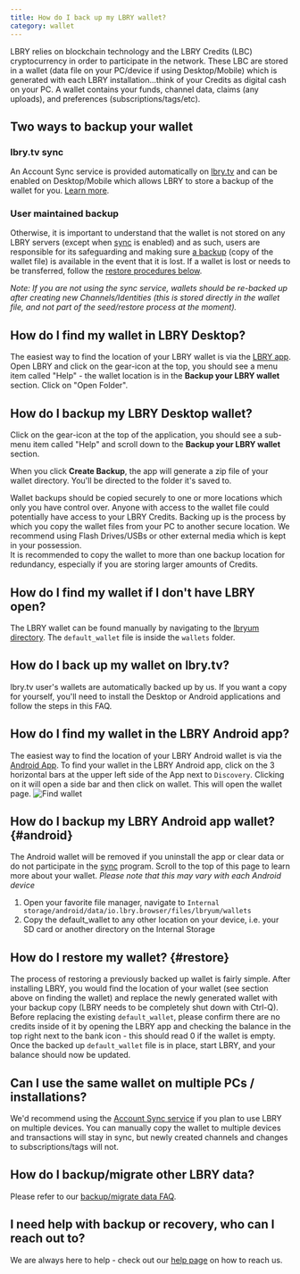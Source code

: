 ```yaml
---
title: How do I back up my LBRY wallet?
category: wallet
---
```


LBRY relies on blockchain technology and the LBRY Credits (LBC) cryptocurrency in order to participate in the network. These LBC are stored in a wallet (data file on your PC/device if using Desktop/Mobile) which is generated with each LBRY installation...think of your Credits as digital cash on your PC. A wallet contains your funds, channel data, claims (any uploads), and preferences (subscriptions/tags/etc).

## Two ways to backup your wallet

### lbry.tv sync

An Account Sync service is provided automatically on [lbry.tv](https://lbry.tv) and can be enabled on Desktop/Mobile which allows LBRY to store a backup of the wallet for you. [Learn more](/faq/account-sync).

### User maintained backup

Otherwise, it is important to understand that the wallet is not stored on any LBRY servers (except when [sync](#sync) is enabled) and as such, users are responsible for its safeguarding and making sure [a backup](/faq/how-to-backup-wallet) (copy of the wallet file) is available in the event that it is lost. If a wallet is lost or needs to be transferred, follow the [restore procedures below](#restore).

_Note: If you are not using the sync service, wallets should be re-backed up after creating new Channels/Identities (this is stored directly in the wallet file, and not part of the seed/restore process at the moment)._

## How do I find my wallet in LBRY Desktop?

The easiest way to find the location of your LBRY wallet is via the [LBRY app](/get). Open LBRY and click on the gear-icon at the top, you should see a menu item called "Help" - the wallet location is in the **Backup your LBRY wallet** section. Click on "Open Folder".

## How do I backup my LBRY Desktop wallet?

Click on the gear-icon at the top of the application, you should see a sub-menu item called "Help" and scroll down to the **Backup your LBRY wallet** section.

When you click **Create Backup**, the app will generate a zip file of your wallet directory. You'll be directed to the folder it's saved to.

Wallet backups should be copied securely to one or more locations which only you have control over. Anyone with access to the wallet file could potentially have access to your LBRY Credits. Backing up is the process by which you copy the wallet files from your PC to another secure location. We recommend using Flash Drives/USBs or other external media which is kept in your possession.  
It is recommended to copy the wallet to more than one backup location for redundancy, especially if you are storing larger amounts of Credits.

## How do I find my wallet if I don't have LBRY open?

The LBRY wallet can be found manually by navigating to the [lbryum directory](/faq/lbry-directories). The `default_wallet` file is inside the `wallets` folder.

## How do I back up my wallet on lbry.tv?

lbry.tv user's wallets are automatically backed up by us. If you want a copy for yourself, you'll need to install the Desktop or Android applications and follow the steps in this FAQ.

## How do I find my wallet in the LBRY Android app?

The easiest way to find the location of your LBRY Android wallet is via the [Android App](https://play.google.com/store/apps/details?id=io.lbry.browser). To find your wallet in the LBRY Android app, click on the 3 horizontal bars at the upper left side of the App next to `Discovery`. Clicking on it will open a side bar and then click on wallet. This will open the wallet page.
![Find wallet](https://spee.ch/b3535b68750ad69c48566cb028c67d323d1fdeb9/walli.jpg)

## How do I backup my LBRY Android app wallet? {#android}

The Android wallet will be removed if you uninstall the app or clear data or do not participate in the [sync](#sync) program. Scroll to the top of this page to learn more about your wallet.
_Please note that this may vary with each Android device_

1. Open your favorite file manager, navigate to `Internal storage/android/data/io.lbry.browser/files/lbryum/wallets`
2. Copy the default_wallet to any other location on your device, i.e. your SD card or another directory on the Internal Storage

## How do I restore my wallet? {#restore}

The process of restoring a previously backed up wallet is fairly simple. After installing LBRY, you would find the location of your wallet (see section above on finding the wallet) and replace the newly generated wallet with your backup copy (LBRY needs to be completely shut down with Ctrl-Q). Before replacing the existing `default_wallet`, please confirm there are no credits inside of it by opening the LBRY app and checking the balance in the top right next to the bank icon - this should read 0 if the wallet is empty. Once the backed up `default_wallet` file is in place, start LBRY, and your balance should now be updated.

## Can I use the same wallet on multiple PCs / installations?

We'd recommend using the [Account Sync service](/faq/account-sync) if you plan to use LBRY on multiple devices. You can manually copy the wallet to multiple devices and transactions will stay in sync, but newly created channels and changes to subscriptions/tags will not.

## How do I backup/migrate other LBRY data?

Please refer to our [backup/migrate data FAQ](https://lbry.com/faq/backup-data).

## I need help with backup or recovery, who can I reach out to?

We are always here to help - check out our [help page](/faq/support) on how to reach us.

